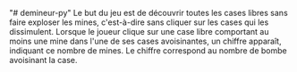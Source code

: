 "# demineur-py"
Le but du jeu est de découvrir toutes les cases libres sans faire exploser les mines, c'est-à-dire sans cliquer sur les cases qui les dissimulent. Lorsque le joueur clique sur une case libre comportant au moins une mine dans l'une de ses cases avoisinantes, un chiffre apparaît, indiquant ce nombre de mines.
Le chiffre correspond au nombre de bombe avoisinant la case.
